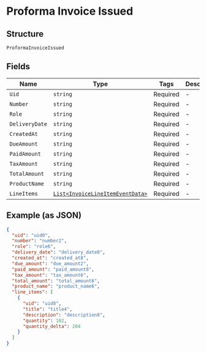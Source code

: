 
# Proforma Invoice Issued

## Structure

`ProformaInvoiceIssued`

## Fields

| Name | Type | Tags | Description |
|  --- | --- | --- | --- |
| `Uid` | `string` | Required | - |
| `Number` | `string` | Required | - |
| `Role` | `string` | Required | - |
| `DeliveryDate` | `string` | Required | - |
| `CreatedAt` | `string` | Required | - |
| `DueAmount` | `string` | Required | - |
| `PaidAmount` | `string` | Required | - |
| `TaxAmount` | `string` | Required | - |
| `TotalAmount` | `string` | Required | - |
| `ProductName` | `string` | Required | - |
| `LineItems` | [`List<InvoiceLineItemEventData>`](../../doc/models/invoice-line-item-event-data.md) | Required | - |

## Example (as JSON)

```json
{
  "uid": "uid0",
  "number": "number2",
  "role": "role6",
  "delivery_date": "delivery_date0",
  "created_at": "created_at8",
  "due_amount": "due_amount2",
  "paid_amount": "paid_amount8",
  "tax_amount": "tax_amount6",
  "total_amount": "total_amount6",
  "product_name": "product_name6",
  "line_items": [
    {
      "uid": "uid8",
      "title": "title4",
      "description": "description8",
      "quantity": 102,
      "quantity_delta": 204
    }
  ]
}
```

